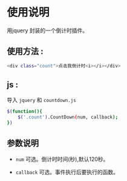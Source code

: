 ﻿# 使用说明

用jquery 封装的一个倒计时插件。

## 使用方法 :

```bash
<div class="count">点击我倒计时<i></i></div>
```

## js :

导入 `jquery` 和 `countdown.js`

```bash
$(function(){
	$('.count').CountDown(num, callback);
})
```

## 参数说明

- `num` 可选。倒计时时间(秒),默认120秒。

- `callback`  可选。事件执行后要执行的函数。


